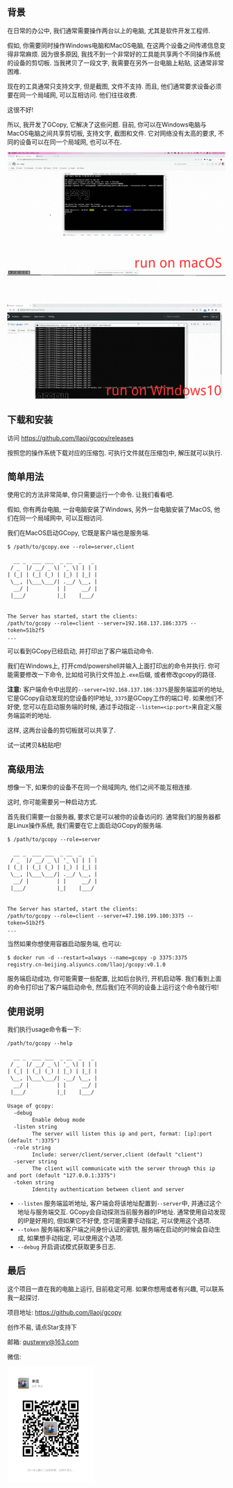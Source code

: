 ## 背景

在日常的办公中, 我们通常需要操作两台以上的电脑, 尤其是软件开发工程师.

假如, 你需要同时操作Windows电脑和MacOS电脑, 在这两个设备之间传递信息变得非常麻烦. 
因为很多原因, 我找不到一个非常好的工具能共享两个不同操作系统的设备的剪切板.
当我拷贝了一段文字, 我需要在另外一台电脑上粘贴, 这通常非常困难.

现在的工具通常只支持文字, 但是截图, 文件不支持. 而且, 他们通常要求设备必须要在同一个局域网, 可以互相访问.
他们往往收费.

这很不好!

所以, 我开发了GCopy, 它解决了这些问题.
目前, 你可以在Windows电脑与MacOS电脑之间共享剪切板, 支持文字, 截图和文件.
它对网络没有太高的要求, 不同的设备可以在同一个局域网, 也可以不在.

![](gcopy-usage.gif)

## 下载和安装

访问 https://github.com/llaoj/gcopy/releases

按照您的操作系统下载对应的压缩包. 可执行文件就在压缩包中, 解压就可以执行.

## 简单用法

使用它的方法非常简单, 你只需要运行一个命令. 让我们看看吧.

假如, 你有两台电脑, 一台电脑安装了Windows, 另外一台电脑安装了MacOS, 他们在同一个局域网中, 可以互相访问.

我们在MacOS启动GCopy, 它既是客户端也是服务端.

```
$ /path/to/gcopy.exe --role=server,client

  __ _  ___ ___  _ __  _   _ 
 / _  |/ __/ _ \| '_ \| | | |
| (_| | (_| (_) | |_) | |_| |
 \__, |\___\___/| .__/ \__, |
  __/ |         | |     __/ |
 |___/          |_|    |___/ 


The Server has started, start the clients:
/path/to/gcopy --role=client --server=192.168.137.186:3375 --token=51b2f5
...
```

可以看到GCopy已经启动, 并打印出了客户端启动命令.

我们在Windows上, 打开cmd/powershell并输入上面打印出的命令并执行. 你可能需要修改一下命令, 比如给可执行文件加上`.exe`后缀, 或者修改gcopy的路径.

**注意:** 客户端命令中出现的`--server=192.168.137.186:3375`是服务端监听的地址, 它是GCopy自动发现的您设备的IP地址, `3375`是GCopy工作的端口号. 如果他们不好使, 您可以在启动服务端的时候, 通过手动指定`--listen=<ip:port>`来自定义服务端监听的地址.

这样, 这两台设备的剪切板就可以共享了. 

试一试拷贝&粘贴吧!

## 高级用法

想像一下, 如果你的设备不在同一个局域网内, 他们之间不能互相连接.

这时, 你可能需要另一种启动方式.

首先我们需要一台服务器, 要求它是可以被你的设备访问的. 通常我们的服务器都是Linux操作系统, 我们需要在它上面启动GCopy的服务端.

```
$ /path/to/gcopy --role=server

  __ _  ___ ___  _ __  _   _ 
 / _  |/ __/ _ \| '_ \| | | |
| (_| | (_| (_) | |_) | |_| |
 \__, |\___\___/| .__/ \__, |
  __/ |         | |     __/ |
 |___/          |_|    |___/ 


The Server has started, start the clients:
/path/to/gcopy --role=client --server=47.198.199.100:3375 --token=51b2f5
...
```

当然如果你想使用容器启动服务端, 也可以:

```
$ docker run -d --restart=always --name=gcopy -p 3375:3375 registry.cn-beijing.aliyuncs.com/llaoj/gcopy:v0.1.0
```

服务端启动成功, 你可能需要一些配置, 比如后台执行, 开机启动等. 我们看到上面的命令打印出了客户端启动命令, 然后我们在不同的设备上运行这个命令就行啦!

## 使用说明

我们执行usage命令看一下:

```
/path/to/gcopy --help

  __ _  ___ ___  _ __  _   _ 
 / _  |/ __/ _ \| '_ \| | | |
| (_| | (_| (_) | |_) | |_| |
 \__, |\___\___/| .__/ \__, |
  __/ |         | |     __/ |
 |___/          |_|    |___/ 

Usage of gcopy:
  -debug
        Enable debug mode
  -listen string
        The server will listen this ip and port, format: [ip]:port (default ":3375")
  -role string
        Include: server/client/server,client (default "client")
  -server string
        The client will communicate with the server through this ip and port (default "127.0.0.1:3375")
  -token string
        Identity authentication between client and server
```

- `--listen` 服务端监听地址, 客户端会将该地址配置到`--server`中, 并通过这个地址与服务端交互. GCopy会自动探测当前服务器的IP地址. 通常使用自动发现的IP是好用的, 但如果它不好使, 您可能需要手动指定, 可以使用这个选项.
- `--token` 服务端和客户端之间身份认证的密钥, 服务端在启动的时候会自动生成, 如果想手动指定, 可以使用这个选项.
- `--debug` 开启调试模式获取更多日志.

## 最后

这个项目一直在我的电脑上运行, 目前稳定可用. 如果你想用或者有兴趣, 可以联系我一起探讨.

项目地址: https://github.com/llaoj/gcopy

创作不易, 请点Star支持下

邮箱: qustwwy@163.com

微信:

<img width="200" src="wechat-lllaoj.png">